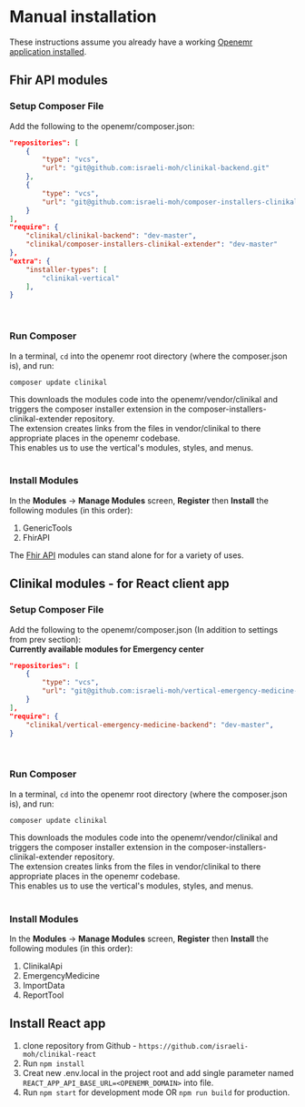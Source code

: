 # Manual installation

These instructions assume you already have a working [Openemr application installed](https://www.open-emr.org/wiki/index.php/OpenEMR_Installation_Guides).  

## Fhir API modules

### Setup Composer File
Add the following to the openemr/composer.json:  
``` json
"repositories": [
    {
        "type": "vcs",
        "url": "git@github.com:israeli-moh/clinikal-backend.git"
    },
    {
        "type": "vcs",
        "url": "git@github.com:israeli-moh/composer-installers-clinikal-extender.git"
    }
],
"require": {
    "clinikal/clinikal-backend": "dev-master",
    "clinikal/composer-installers-clinikal-extender": "dev-master"
},
"extra": {
    "installer-types": [
        "clinikal-vertical"
    ],
}
```
<br>

### Run Composer
In a terminal, `cd` into the openemr root directory (where the composer.json is), and run:  
```
composer update clinikal
```  
  
This downloads the modules code into the openemr/vendor/clinikal and triggers the composer installer extension in the composer-installers-clinikal-extender repository.  
The extension creates links from the files in vendor/clinikal to there appropriate places in the openemr codebase.  
This enables us to use the vertical's modules, styles, and menus.  
<br>

### Install Modules
In the **Modules** -> **Manage Modules** screen, **Register** then **Install** the following modules (in this order):  
1) GenericTools  
2) FhirAPI  

The [Fhir API](https://clinikal-documentation.readthedocs.io/en/latest/api/fhir/) modules can stand alone for for a variety of uses.

## Clinikal modules - for React client app

### Setup Composer File
Add the following to the openemr/composer.json (In addition to settings from prev section):<br>
**Currently available modules for Emergency center**  
``` json
"repositories": [
    {
        "type": "vcs",
        "url": "git@github.com:israeli-moh/vertical-emergency-medicine-backend.git"
    }
],
"require": {
    "clinikal/vertical-emergency-medicine-backend": "dev-master",
}
```
<br>

### Run Composer
In a terminal, `cd` into the openemr root directory (where the composer.json is), and run:  
```
composer update clinikal
```  
  
This downloads the modules code into the openemr/vendor/clinikal and triggers the composer installer extension in the composer-installers-clinikal-extender repository.  
The extension creates links from the files in vendor/clinikal to there appropriate places in the openemr codebase.  
This enables us to use the vertical's modules, styles, and menus.  
<br>

### Install Modules
In the **Modules** -> **Manage Modules** screen, **Register** then **Install** the following modules (in this order):  
1) ClinikalApi  
2) EmergencyMedicine  
3) ImportData  
4) ReportTool

## Install React app

1. clone repository from Github - `https://github.com/israeli-moh/clinikal-react`
2. Run `npm install`
3. Creat new .env.local in the project root and add single parameter named `REACT_APP_API_BASE_URL=<OPENEMR_DOMAIN>` into file.  
4. Run `npm start` for development mode OR `npm run build` for production.
